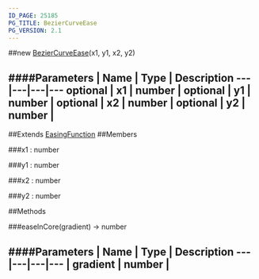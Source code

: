 ```yaml
---
ID_PAGE: 25185
PG_TITLE: BezierCurveEase
PG_VERSION: 2.1
---
```

##new [BezierCurveEase](/classes/BezierCurveEase)(x1, y1, x2, y2)







####Parameters
 | Name | Type | Description
---|---|---|---
optional | x1 | number | 
optional | y1 | number | 
optional | x2 | number | 
optional | y2 | number | 
---

##Extends [EasingFunction](/classes/EasingFunction)
##Members

###x1 : number






###y1 : number






###x2 : number






###y2 : number














##Methods

###easeInCore(gradient) &rarr; number

####Parameters
 | Name | Type | Description
---|---|---|---
 | gradient | number | 
---
